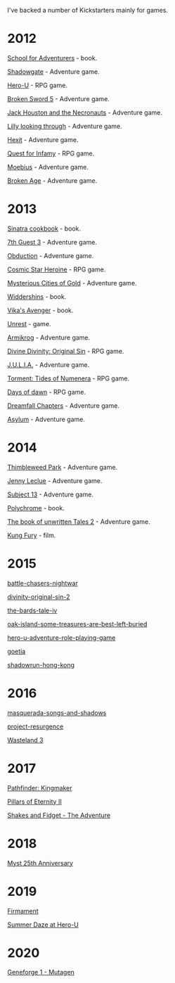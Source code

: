 I've backed a number of Kickstarters mainly for games.

# 2012
[School for Adventurers](https://www.kickstarter.com/projects/781768800/school-for-adventurers-a-high-fantasy-high-school) - book.

[Shadowgate](https://www.kickstarter.com/projects/zojoi/shadowgate) - Adventure game.

[Hero-U](https://www.kickstarter.com/projects/1878147873/hero-u-rogue-to-redemption) - RPG game.

[Broken Sword 5](https://www.kickstarter.com/projects/165500047/broken-sword-the-serpents-curse-adventure) - Adventure game.

[Jack Houston and the Necronauts](https://www.kickstarter.com/projects/warbirdgames/jack-houston-and-the-necronauts) - Adventure game.

[Lilly looking through](https://www.kickstarter.com/projects/516151670/lilly-looking-through-an-animated-adventure-game) - Adventure game.

[Hexit](https://www.kickstarter.com/projects/borbely/hexit-point-and-click-sci-fi-adventure-game) - Adventure game.

[Quest for Infamy](https://www.kickstarter.com/projects/1992695780/quest-for-infamy-an-adventure-game-by-infamous-que) - RPG game.

[Moebius](https://www.kickstarter.com/projects/1005365109/jane-jensens-pinkerton-road-2012-2013-csg) - Adventure game.

[Broken Age](https://www.kickstarter.com/projects/doublefine/double-fine-adventure) - Adventure game.

# 2013
[Sinatra cookbook](https://www.kickstarter.com/projects/timmillwood/sinatra-cookbook-recipes-for-the-ruby-framework) - book.

[7th Guest 3](https://www.kickstarter.com/projects/roblanderos/the-7th-guest-3-the-collector) - Adventure game.

[Obduction](https://www.kickstarter.com/projects/cyaninc) - Adventure game.

[Cosmic Star Heroine](https://www.kickstarter.com/projects/1596638143/cosmic-star-heroine-sci-fi-spy-rpg-for-pc-mac-ps4) - RPG game.

[Mysterious Cities of Gold](https://www.kickstarter.com/projects/438269196/mysterious-cities-of-gold-the-video-game) - Adventure game.

[Widdershins](https://www.kickstarter.com/projects/1403226937/widdershins-vanishing-act) - book.

[Vika's Avenger](https://www.kickstarter.com/projects/217993880/publish-lawrence-watt-evans-vikas-avenger) - book.

[Unrest](https://www.kickstarter.com/projects/pyrodactyl/unrest-an-unconventional-rpg-set-in-ancient-india) - game.

[Armikrog](https://www.kickstarter.com/projects/armikrog/armikrog) - Adventure game.

[Divine Divinity: Original Sin](https://www.kickstarter.com/projects/larianstudios/divinity-original-sin) - RPG game.

[J.U.L.I.A.](http://www.juliathegame.com/) - Adventure game.

[Torment: Tides of Numenera](https://www.kickstarter.com/projects/inxile/torment-tides-of-numenera) - RPG game.

[Days of dawn](https://www.kickstarter.com/projects/bumblebee/days-of-dawn-discover-the-magic) - RPG game.

[Dreamfall Chapters](https://www.kickstarter.com/projects/redthread/dreamfall-chapters-the-longest-journey) - Adventure game.

[Asylum](https://www.kickstarter.com/projects/agustincordes/asylum-kickstart-the-horror) - Adventure game.

# 2014
[Thimbleweed Park](https://www.kickstarter.com/projects/thimbleweedpark/thimbleweed-park-a-new-classic-point-and-click-adv) - Adventure game.

[Jenny Leclue](https://www.kickstarter.com/projects/mografi/jenny-leclue-a-handmade-adventure-game) - Adventure game.

[Subject 13](https://www.kickstarter.com/projects/1993213058/subject-13-by-paul-cuisset) - Adventure game.

[Polychrome](https://www.kickstarter.com/projects/420370544/polychrome-an-oz-based-novel) - book.

[The book of unwritten Tales 2](https://www.kickstarter.com/projects/kingartgames/the-book-of-unwritten-tales-2) - Adventure game.

[Kung Fury](https://www.kickstarter.com/projects/kungfury/kung-fury) - film.

# 2015
[battle-chasers-nightwar](https://www.kickstarter.com/projects/1548028600/battle-chasers-nightwar)

[divinity-original-sin-2](https://www.kickstarter.com/projects/larianstudios/divinity-original-sin-2)

[the-bards-tale-iv](https://www.kickstarter.com/projects/inxile/the-bards-tale-iv)

[oak-island-some-treasures-are-best-left-buried](https://www.kickstarter.com/projects/visionaire-studio/oak-island-some-treasures-are-best-left-buried)

[hero-u-adventure-role-playing-game](https://www.kickstarter.com/projects/transolargames/hero-u-adventure-role-playing-game)

[goetia](https://www.kickstarter.com/projects/438269196/goetia)

[shadowrun-hong-kong](https://www.kickstarter.com/projects/webeharebrained/shadowrun-hong-kong)

# 2016
[masquerada-songs-and-shadows](https://www.kickstarter.com/projects/13978330/masquerada-songs-and-shadows)

[project-resurgence](https://www.kickstarter.com/projects/nectargamestudios/project-resurgence)

[Wasteland 3](https://www.fig.co/campaigns/wasteland-3)

# 2017
[Pathfinder: Kingmaker](https://www.kickstarter.com/projects/owlcatgames/pathfinder-kingmaker)

[Pillars of Eternity II](https://www.fig.co/campaigns/deadfire)

[Shakes and Fidget - The Adventure](https://www.kickstarter.com/projects/111416884/shakes-and-fidget-the-adventure)

# 2018
[Myst 25th Anniversary](https://www.kickstarter.com/projects/1252280491/myst-25th-anniversary-collection)

# 2019
[Firmament](https://www.kickstarter.com/projects/1252280491/firmament)

[Summer Daze at Hero-U](https://www.kickstarter.com/projects/transolargames/summer-daze-at-hero-u)

# 2020
[Geneforge 1 - Mutagen](https://www.kickstarter.com/projects/geneforge1/geneforge-1-mutagen)
